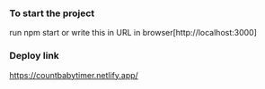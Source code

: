 ### To start the project
run npm start or write this in URL in browser[http://localhost:3000]

### Deploy link
https://countbabytimer.netlify.app/
